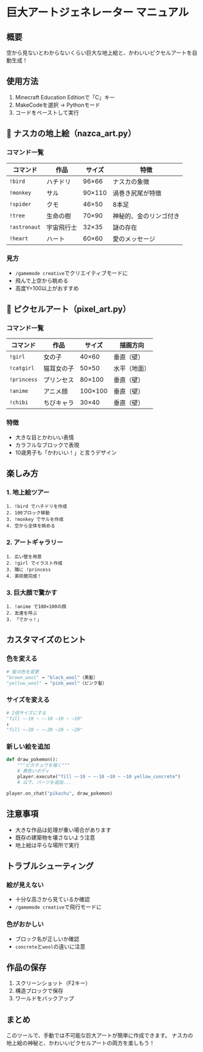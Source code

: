 # 巨大アートジェネレーター マニュアル

## 概要
空から見ないとわからないくらい巨大な地上絵と、かわいいピクセルアートを自動生成！

## 使用方法
1. Minecraft Education Editionで「C」キー
2. MakeCodeを選択 → Pythonモード
3. コードをペーストして実行

## 📍 ナスカの地上絵（nazca_art.py）

### コマンド一覧
| コマンド | 作品 | サイズ | 特徴 |
|---------|------|--------|------|
| `!bird` | ハチドリ | 96×66 | ナスカの象徴 |
| `!monkey` | サル | 90×110 | 渦巻き尻尾が特徴 |
| `!spider` | クモ | 46×50 | 8本足 |
| `!tree` | 生命の樹 | 70×90 | 神秘的、金のリンゴ付き |
| `!astronaut` | 宇宙飛行士 | 32×35 | 謎の存在 |
| `!heart` | ハート | 60×60 | 愛のメッセージ |

### 見方
- `/gamemode creative`でクリエイティブモードに
- 飛んで上空から眺める
- 高度Y=100以上がおすすめ

## 🎨 ピクセルアート（pixel_art.py）

### コマンド一覧
| コマンド | 作品 | サイズ | 描画方向 |
|---------|------|--------|----------|
| `!girl` | 女の子 | 40×60 | 垂直（壁） |
| `!catgirl` | 猫耳女の子 | 50×50 | 水平（地面） |
| `!princess` | プリンセス | 80×100 | 垂直（壁） |
| `!anime` | アニメ顔 | 100×100 | 垂直（壁） |
| `!chibi` | ちびキャラ | 30×40 | 垂直（壁） |

### 特徴
- 大きな目とかわいい表情
- カラフルなブロックで表現
- 10歳男子も「かわいい！」と言うデザイン

## 楽しみ方

### 1. 地上絵ツアー
```
1. !bird でハチドリを作成
2. 100ブロック移動
3. !monkey でサルを作成
4. 空から全体を眺める
```

### 2. アートギャラリー
```
1. 広い壁を用意
2. !girl でイラスト作成
3. 隣に !princess
4. 美術館完成！
```

### 3. 巨大顔で驚かす
```
1. !anime で100×100の顔
2. 友達を呼ぶ
3. 「でかっ！」
```

## カスタマイズのヒント

### 色を変える
```python
# 髪の色を変更
"brown_wool" → "black_wool"（黒髪）
"yellow_wool" → "pink_wool"（ピンク髪）
```

### サイズを変える
```python
# 2倍サイズにする
"fill ~-10 ~ ~-10 ~10 ~ ~10"
↓
"fill ~-20 ~ ~-20 ~20 ~ ~20"
```

### 新しい絵を追加
```python
def draw_pokemon():
    """ピカチュウを描く"""
    # 黄色いボディ
    player.execute("fill ~-10 ~ ~-10 ~10 ~ ~10 yellow_concrete")
    # 以下、パーツを追加...

player.on_chat("pikachu", draw_pokemon)
```

## 注意事項
- 大きな作品は処理が重い場合があります
- 既存の建築物を壊さないよう注意
- 地上絵は平らな場所で実行

## トラブルシューティング

### 絵が見えない
- 十分な高さから見ているか確認
- `/gamemode creative`で飛行モードに

### 色がおかしい
- ブロック名が正しいか確認
- `concrete`と`wool`の違いに注意

## 作品の保存
1. スクリーンショット（F2キー）
2. 構造ブロックで保存
3. ワールドをバックアップ

## まとめ
このツールで、手動では不可能な巨大アートが簡単に作成できます。
ナスカの地上絵の神秘と、かわいいピクセルアートの両方を楽しもう！
